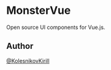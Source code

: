 # MonsterVue

Open source UI components for Vue.js.

## Author

[@KolesnikovKirill](https://github.com/kolesnikovKirill)